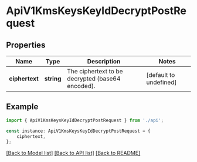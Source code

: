 # ApiV1KmsKeysKeyIdDecryptPostRequest


## Properties

Name | Type | Description | Notes
------------ | ------------- | ------------- | -------------
**ciphertext** | **string** | The ciphertext to be decrypted (base64 encoded). | [default to undefined]

## Example

```typescript
import { ApiV1KmsKeysKeyIdDecryptPostRequest } from './api';

const instance: ApiV1KmsKeysKeyIdDecryptPostRequest = {
    ciphertext,
};
```

[[Back to Model list]](../README.md#documentation-for-models) [[Back to API list]](../README.md#documentation-for-api-endpoints) [[Back to README]](../README.md)
